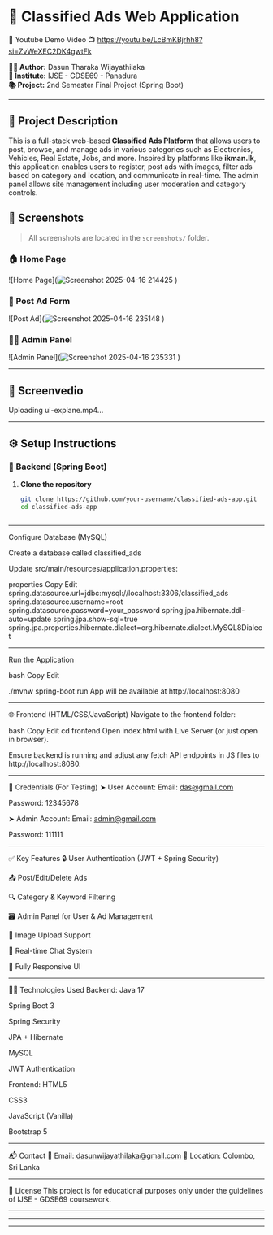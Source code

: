 
# 🛒 Classified Ads Web Application

🎥 Youtube Demo Video
📺  https://youtu.be/LcBmKBjrhh8?si=ZvWeXEC2DK4gwtFk

**👨‍💻 Author:** Dasun Tharaka Wijayathilaka  
**🏫 Institute:** IJSE - GDSE69 - Panadura  
**📚 Project:** 2nd Semester Final Project (Spring Boot)

---

## 📌 Project Description

This is a full-stack web-based **Classified Ads Platform** that allows users to post, browse, and manage ads in various categories such as Electronics, Vehicles, Real Estate, Jobs, and more. Inspired by platforms like **ikman.lk**, this application enables users to register, post ads with images, filter ads based on category and location, and communicate in real-time. The admin panel allows site management including user moderation and category controls.


## 📸 Screenshots

> All screenshots are located in the `screenshots/` folder.

### 🏠 Home Page  
![Home Page](![Screenshot 2025-04-16 214425](https://github.com/user-attachments/assets/c02d5a1d-d3cf-476e-84b2-6cb0f2023292)
)

### 📝 Post Ad Form  
![Post Ad](![Screenshot 2025-04-16 235148](https://github.com/user-attachments/assets/8b2066ae-fff1-47f7-b1d3-90e9c7f813df)
)

### 🧑‍💼 Admin Panel  
![Admin Panel](![Screenshot 2025-04-16 235331](https://github.com/user-attachments/assets/8612e9ff-9277-49ef-85d7-87468d98621a)
)


---



## 📸 Screenvedio

Uploading ui-explane.mp4…


---

## ⚙️ Setup Instructions

### 🔧 Backend (Spring Boot)

1. **Clone the repository**
   ```bash
   git clone https://github.com/your-username/classified-ads-app.git
   cd classified-ads-app



-----------------------------------------

Configure Database (MySQL)

Create a database called classified_ads

Update src/main/resources/application.properties:

properties
Copy
Edit
spring.datasource.url=jdbc:mysql://localhost:3306/classified_ads
spring.datasource.username=root
spring.datasource.password=your_password
spring.jpa.hibernate.ddl-auto=update
spring.jpa.show-sql=true
spring.jpa.properties.hibernate.dialect=org.hibernate.dialect.MySQL8Dialect

-----------------------------------------------

Run the Application

bash
Copy
Edit

./mvnw spring-boot:run
App will be available at http://localhost:8080


--------------------------------------------------


🌐 Frontend (HTML/CSS/JavaScript)
Navigate to the frontend folder:

bash
Copy
Edit
cd frontend
Open index.html with Live Server (or just open in browser).

Ensure backend is running and adjust any fetch API endpoints in JS files to http://localhost:8080.


-----------------------------------------------------

🔐 Credentials (For Testing)
➤ User Account:
Email: das@gmail.com

Password: 12345678

➤ Admin Account:
Email: admin@gmail.com

Password: 111111

--------------------------------------------------------

✅ Key Features
🔒 User Authentication (JWT + Spring Security)

📤 Post/Edit/Delete Ads

🔍 Category & Keyword Filtering

🗃️ Admin Panel for User & Ad Management

📸 Image Upload Support

💬 Real-time Chat System

📱 Fully Responsive UI

------------------------------------------------------

🧑‍💻 Technologies Used
Backend:
Java 17

Spring Boot 3

Spring Security

JPA + Hibernate

MySQL

JWT Authentication

Frontend:
HTML5

CSS3

JavaScript (Vanilla)

Bootstrap 5

-----------------------------------------------

📬 Contact
📧 Email: dasunwijayathilaka@gmail.com
📍 Location: Colombo, Sri Lanka

-------------------------------------------------

📄 License
This project is for educational purposes only under the guidelines of IJSE - GDSE69 coursework.

--------------------------------------------------


---

------------------------------------------------------------------------------------------------------------------------------























